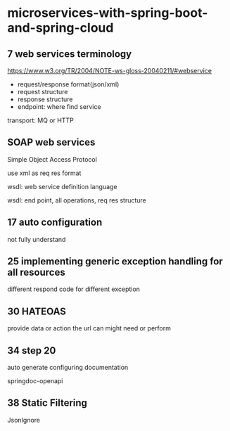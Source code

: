 # microservices-with-spring-boot-and-spring-cloud

## 7 web services terminology

<https://www.w3.org/TR/2004/NOTE-ws-gloss-20040211/#webservice>

- request/response format(json/xml)
- request structure
- response structure
- endpoint: where find service

transport: MQ or HTTP

## SOAP web services

Simple Object Access Protocol

use xml as req res format

wsdl: web service definition language

wsdl: end point, all operations, req res structure

## 17 auto configuration

not fully understand

## 25 implementing generic exception handling for all resources

different respond code for different exception

## 30 HATEOAS

provide data or action the url can might need or perform

## 34 step 20

auto generate configuring documentation

springdoc-openapi

## 38 Static Filtering

JsonIgnore
